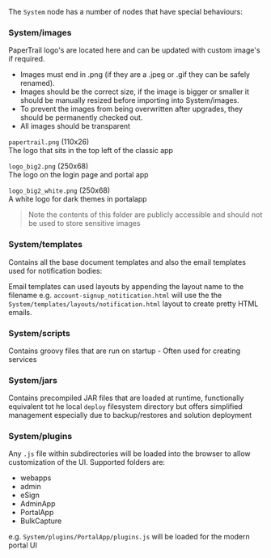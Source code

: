 The `System` node has a number of nodes that have special behaviours:

### System/images

PaperTrail logo's are located here and can be updated with custom image's if required.  

* Images must end in .png (if they are a .jpeg or .gif they can be safely renamed).
* Images should be the correct size, if the image is bigger or smaller it should be manually resized before importing into System/images.
* To prevent the images from being overwritten after upgrades, they should be permanently checked out.
* All images should be transparent


`papertrail.png` (110x26)  
The logo that sits in the top left of the classic app  

`logo_big2.png` (250x68)  
The logo on the login page and portal app  

`logo_big2_white.png` (250x68)  
A white logo for dark themes in portalapp  

> Note the contents of this folder are publicly accessible and should not be used to store sensitive images

### System/templates

Contains all the base document templates and also the email templates used for notification bodies:

Email templates can used layouts by appending the layout name to the filename e.g. `account-signup_notitication.html` will use the the `System/templates/layouts/notification.html` layout to create pretty HTML emails.

### System/scripts

Contains groovy files that are run on startup - Often used for creating services

### System/jars

Contains precompiled JAR files that are loaded at runtime, functionally equivalent tot he local `deploy` filesystem directory but offers simplified management especially due to backup/restores and solution deployment

### System/plugins

Any `.js` file within subdirectories will be loaded into the browser to allow customization of the UI. Supported folders are:

* webapps
* admin
* eSign
* AdminApp
* PortalApp
* BulkCapture

e.g. `System/plugins/PortalApp/plugins.js` will be loaded for the modern portal UI

